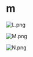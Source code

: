 # m

![L.png](https://github.com/Tan12d/Oracle-Database-Problems/assets/100254217/b2057c8f-abe6-4cff-aada-2fcf5001694c)

![M.png](https://github.com/Tan12d/Oracle-Database-Problems/assets/100254217/e6ea1110-b2ab-41aa-a5b3-7b6f7503bb00)

![N.png](https://github.com/Tan12d/Oracle-Database-Problems/assets/100254217/159151b7-fd51-438c-8b92-13b3102846e9)
